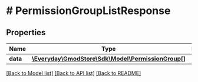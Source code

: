 # # PermissionGroupListResponse

## Properties

Name | Type | Description | Notes
------------ | ------------- | ------------- | -------------
**data** | [**\Everyday\GmodStore\Sdk\Model\PermissionGroup[]**](PermissionGroup.md) |  | [optional]

[[Back to Model list]](../../README.md#models) [[Back to API list]](../../README.md#endpoints) [[Back to README]](../../README.md)
